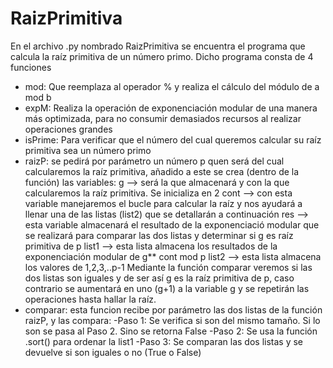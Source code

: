 # RaizPrimitiva
En el archivo .py nombrado RaizPrimitiva se encuentra el programa que calcula la raíz primitiva de un número primo. Dicho programa consta de 4 funciones
- mod: Que reemplaza al operador % y realiza el cálculo del módulo de a mod b
- expM: Realiza la operación de exponenciación modular de una manera más optimizada, para no consumir demasiados recursos al realizar operaciones grandes
- isPrime: Para verificar que el número del cual queremos calcular su raíz primitiva sea un número primo
- raizP: se pedirá por parámetro un número p quen será del cual calcularemos la raíz primitiva, añadido a este se crea (dentro de la función) las variables:
          g --> será la que almacenará y con la que calcularemos la raíz primitiva. Se inicializa en 2
          cont --> con esta variable manejaremos el bucle para calcular la raíz y nos ayudará a llenar una de las listas (list2) que se detallarán a continuación
          res --> esta variable almacenará el resultado de la exponenciació modular que se realizará para comparar las dos listas y determinar si g es raíz primitiva de p
          list1 --> esta lista almacena los resultados de la exponenciación modular de g** cont mod p
          list2 --> esta lista almacena los valores de 1,2,3,..p-1
 Mediante la función comparar veremos si las dos listas son iguales y de ser así g es la raíz primitiva de p, caso contrario se aumentará en uno (g+1) a la variable g y se repetirán las operaciones hasta hallar la raíz.
- comparar: esta funcion recibe por parámetro las dos listas de la función raizP, y las compara:
          -Paso 1: Se verifica si son del mismo tamaño. Si lo son se pasa al Paso 2. Sino se retorna False
          -Paso 2: Se usa la función .sort() para ordenar la list1 
          -Paso 3: Se comparan las dos listas y se devuelve si son iguales o no (True o False)
